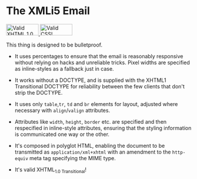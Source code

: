 # The XMLi5 Email

<p>
  <a href="https://validator.w3.org/check?uri=http%3A%2F%2Fxmli5.github.io%2Femail%2F">
    <img src="http://www.w3.org/Icons/valid-xhtml10" alt="Valid XHTML 1.0 Transitional" height="31" width="88" border="0" style="border:0;width:88px;height:31px" />
  </a>
  <a href="https://jigsaw.w3.org/css-validator/validator?uri=http%3A%2F%2Fxmli5.github.io%2Femail%2F">
    <img src="http://jigsaw.w3.org/css-validator/images/vcss-blue" alt="Valid CSS!" height="31" width="88" border="0" style="border:0;width:88px;height:31px" />
  </a>
</p>

This thing is designed to be bulletproof.

- It uses percentages to ensure that the email is reasonably responsive without relying on hacks and unreliable tricks. Pixel widths are specified as inline-styles as a fallback just in case.

- It works without a DOCTYPE, and is supplied with the XHTML1 Transitional DOCTYPE for reliability between the few clients that don't strip the DOCTYPE.

- It uses only `table`,`tr`, `td` and `br` elements for layout, adjusted where necessary with `align`/`valign` attributes.

- Attributes like `width`, `height`, `border` etc. are specified and then respecified in inline-style attributes, ensuring that the styling information is communicated one way or the other.

- It's composed in polyglot HTML, enabling the document to be transmitted as `application/xml+xhtml` with an amendment to the `http-equiv` meta tag specifying the MIME type.

- It's valid XHTML<sub>1.0 Transitional</sub>!

